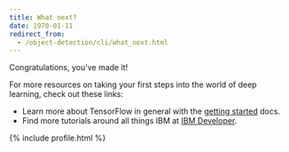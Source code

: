 ```yaml
---
title: What next?
date: 1970-01-11
redirect_from:
  - /object-detection/cli/what_next.html
---
```


Congratulations, you've made it!

For more resources on taking your first steps into the world of deep learning, check out these links:
* Learn more about TensorFlow in general with the [getting started](http://tensorflow.org/get_started) docs.
* Find more tutorials around all things IBM at [IBM Developer](https://ibm.biz/cloud-annotations-developer).

{% include profile.html %}
